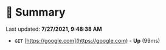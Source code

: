 # 📖 Summary
Last updated: **7/27/2021, 9:48:38 AM**

- `GET` [https://google.com](https://google.com) - **Up** (99ms)
